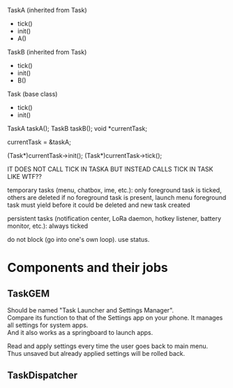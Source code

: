 TaskA (inherited from Task)
- tick()
- init()
- A()

TaskB (inherited from Task)
- tick()
- init()
- B()

Task (base class)
- tick()
- init()


TaskA taskA();
TaskB taskB();
void *currentTask;

currentTask = &taskA;

(Task*)currentTask->init();
(Task*)currentTask->tick();

IT DOES NOT CALL TICK IN TASKA BUT INSTEAD CALLS TICK IN TASK LIKE WTF??


temporary tasks (menu, chatbox, ime, etc.):
only foreground task is ticked, others are deleted
if no foreground task is present, launch menu
foreground task must yield before it could be deleted and new task created

persistent tasks (notification center, LoRa daemon, hotkey listener, battery monitor, etc.):
always ticked

do not block (go into one's own loop). use status.

# Components and their jobs

## TaskGEM

Should be named "Task Launcher and Settings Manager".  
Compare its function to that of the Settings app on your phone. It manages all settings for system apps.  
And it also works as a springboard to launch apps.

Read and apply settings every time the user goes back to main menu.  
Thus unsaved but already applied settings will be rolled back.

## TaskDispatcher

